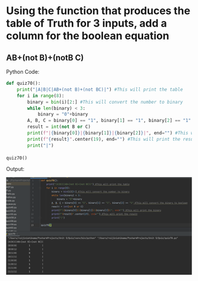# Using the function that produces the table of Truth for 3 inputs, add a column for the boolean equation
## AB+(not B)+(notB C)

Python Code:

```.py
def quiz70():
    print("|A|B|C|AB+(not B)+(not BC)|") #This will print the table
    for i in range(8):
        binary = bin(i)[2:] #This will convert the number to binary
        while len(binary) < 3:
            binary = "0"+binary
        A, B, C = binary[0] == "1", binary[1] == "1", binary[2] == "1" #This will convert the binary to boolean
        result = int(not B or C)
        print(f"|{binary[0]}|{binary[1]}|{binary[2]}|", end="") #This will print the binary
        print(f"{result}".center(19), end="") #This will print the result
        print("|") 

quiz70()
```

Output:

![](quiz70out.png)
